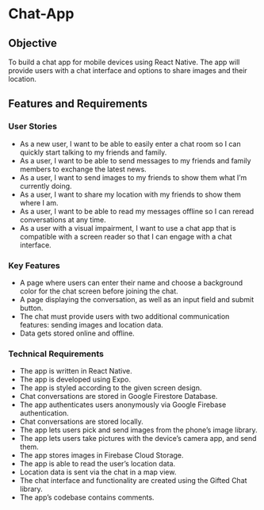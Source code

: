 # Chat-App


## Objective

To build a chat app for mobile devices using React Native. The app will provide users with a chat interface and options to share images and their location.

## Features and Requirements

### User Stories

- As a new user, I want to be able to easily enter a chat room so I can quickly start talking to my
friends and family.
- As a user, I want to be able to send messages to my friends and family members to exchange
the latest news.
- As a user, I want to send images to my friends to show them what I’m currently doing.
- As a user, I want to share my location with my friends to show them where I am.
- As a user, I want to be able to read my messages offline so I can reread conversations at any
time.
- As a user with a visual impairment, I want to use a chat app that is compatible with a screen
reader so that I can engage with a chat interface.

### Key Features

- A page where users can enter their name and choose a background color for the chat screen
before joining the chat.
- A page displaying the conversation, as well as an input field and submit button.
- The chat must provide users with two additional communication features: sending images
and location data.
- Data gets stored online and offline.

### Technical Requirements

- The app is written in React Native.
- The app is developed using Expo.
- The app is styled according to the given screen design.
- Chat conversations are stored in Google Firestore Database.
- The app authenticates users anonymously via Google Firebase authentication.
- Chat conversations are stored locally.
- The app lets users pick and send images from the phone’s image library.
- The app lets users take pictures with the device’s camera app, and send them.
- The app stores images in Firebase Cloud Storage.
- The app is able to read the user’s location data.
- Location data is sent via the chat in a map view.
- The chat interface and functionality are created using the Gifted Chat library.
- The app’s codebase contains comments.
